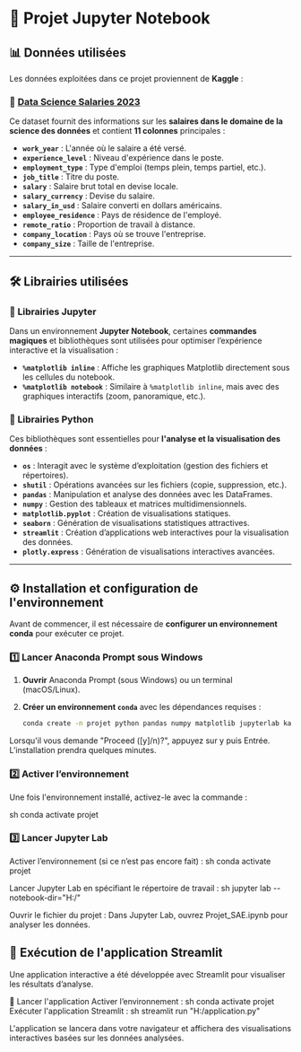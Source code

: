 # 📌 Projet Jupyter Notebook

## 📊 Données utilisées
Les données exploitées dans ce projet proviennent de **Kaggle** :

### 🔗 [Data Science Salaries 2023](https://www.kaggle.com/datasets/arnabchaki/data-science-salaries-2023)
Ce dataset fournit des informations sur les **salaires dans le domaine de la science des données** et contient **11 colonnes** principales :

- **`work_year`** : L'année où le salaire a été versé.
- **`experience_level`** : Niveau d'expérience dans le poste.
- **`employment_type`** : Type d'emploi (temps plein, temps partiel, etc.).
- **`job_title`** : Titre du poste.
- **`salary`** : Salaire brut total en devise locale.
- **`salary_currency`** : Devise du salaire.
- **`salary_in_usd`** : Salaire converti en dollars américains.
- **`employee_residence`** : Pays de résidence de l'employé.
- **`remote_ratio`** : Proportion de travail à distance.
- **`company_location`** : Pays où se trouve l'entreprise.
- **`company_size`** : Taille de l'entreprise.

---

## 🛠️ Librairies utilisées

### 📌 Librairies Jupyter
Dans un environnement **Jupyter Notebook**, certaines **commandes magiques** et bibliothèques sont utilisées pour optimiser l’expérience interactive et la visualisation :

- **`%matplotlib inline`** : Affiche les graphiques Matplotlib directement sous les cellules du notebook.
- **`%matplotlib notebook`** : Similaire à `%matplotlib inline`, mais avec des graphiques interactifs (zoom, panoramique, etc.).

### 📌 Librairies Python
Ces bibliothèques sont essentielles pour **l'analyse et la visualisation des données** :

- **`os`** : Interagit avec le système d’exploitation (gestion des fichiers et répertoires).
- **`shutil`** : Opérations avancées sur les fichiers (copie, suppression, etc.).
- **`pandas`** : Manipulation et analyse des données avec les DataFrames.
- **`numpy`** : Gestion des tableaux et matrices multidimensionnels.
- **`matplotlib.pyplot`** : Création de visualisations statiques.
- **`seaborn`** : Génération de visualisations statistiques attractives.
- **`streamlit`** : Création d’applications web interactives pour la visualisation des données.
- **`plotly.express`** : Génération de visualisations interactives avancées.

---

## ⚙️ Installation et configuration de l'environnement

Avant de commencer, il est nécessaire de **configurer un environnement conda** pour exécuter ce projet.

### 1️⃣ Lancer Anaconda Prompt sous Windows

1. **Ouvrir** Anaconda Prompt (sous Windows) ou un terminal (macOS/Linux).
2. **Créer un environnement `conda`** avec les dépendances requises :

   ```sh
   conda create -n projet python pandas numpy matplotlib jupyterlab kagglehub seaborn streamlit plotly

Lorsqu'il vous demande "Proceed ([y]/n)?", appuyez sur y puis Entrée.
L’installation prendra quelques minutes.

### 2️⃣ Activer l’environnement
Une fois l'environnement installé, activez-le avec la commande :

   sh
   conda activate projet
   
### 3️⃣ Lancer Jupyter Lab
Activer l’environnement (si ce n’est pas encore fait) :
   sh
   conda activate projet

Lancer Jupyter Lab en spécifiant le répertoire de travail :
   sh
   jupyter lab --notebook-dir="H:/"

Ouvrir le fichier du projet :
Dans Jupyter Lab, ouvrez Projet_SAE.ipynb pour analyser les données.
## 🚀 Exécution de l'application Streamlit

Une application interactive a été développée avec Streamlit pour visualiser les résultats d’analyse.

🔹 Lancer l'application
Activer l’environnement :
   sh
   conda activate projet
Exécuter l'application Streamlit :
   sh
   streamlit run "H:/application.py"

L'application se lancera dans votre navigateur et affichera des visualisations interactives basées sur les données analysées.
